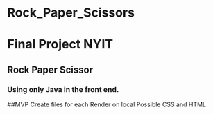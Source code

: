 # Rock_Paper_Scissors

# Final Project NYIT 

## Rock Paper Scissor 

### Using only Java in the front end. 

##MVP
Create files for each
Render on local
Possible CSS and HTML
